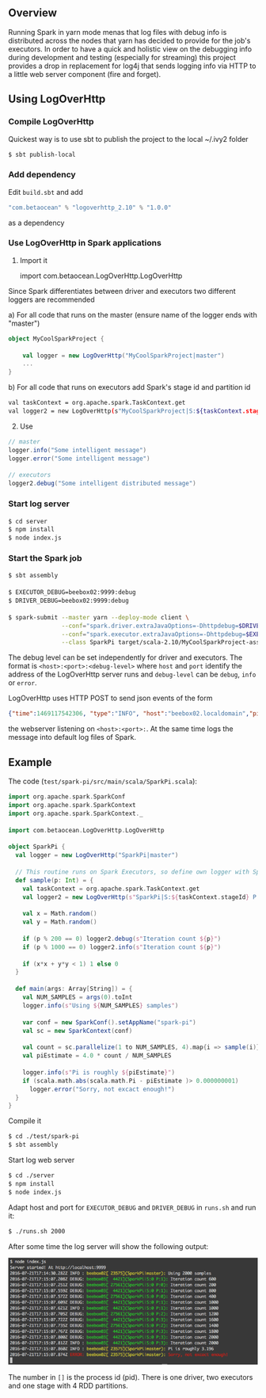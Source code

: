 ## Overview

Running Spark in yarn mode menas that log files with debug info is distributed across the nodes that yarn has decided to provide for the job's executors. In order to have a quick and holistic view on the debugging info during development and testing (especially for streaming) this project provides a drop in replacement for log4j that sends logging info via HTTP to a little web server component (fire and forget).


## Using LogOverHttp

### Compile LogOverHttp

Quickest way is to use sbt to publish the project to the local ~/.ivy2 folder

```bash
$ sbt publish-local
```

### Add dependency

Edit `build.sbt` and add 

```scala
"com.betaocean" % "logoverhttp_2.10" % "1.0.0"
```

as a dependency


### Use LogOverHttp in Spark applications

1) Import it

	import com.betaocean.LogOverHttp.LogOverHttp

Since Spark differentiates between driver and executors two different loggers are recommended

a) For all code that runs on the master (ensure name of the logger ends with "master")

```scala
object MyCoolSparkProject {

	val logger = new LogOverHttp("MyCoolSparkProject|master")
	...
}
```

b) For all code that runs on executors add Spark's stage id and partition id

```bash
val taskContext = org.apache.spark.TaskContext.get
val logger2 = new LogOverHttp(s"MyCoolSparkProject|S:${taskContext.stageId} P:${taskContext.partitionId}")
```

2) Use

```scala
// master
logger.info("Some intelligent message")
logger.error("Some intelligent message")

// executors
logger2.debug("Some intelligent distributed message")
```


### Start log server

```bash
$ cd server
$ npm install
$ node index.js
```

### Start the Spark job
	
```bash
$ sbt assembly

$ EXECUTOR_DEBUG=beebox02:9999:debug
$ DRIVER_DEBUG=beebox02:9999:debug

$ spark-submit --master yarn --deploy-mode client \
		       --conf="spark.driver.extraJavaOptions=-Dhttpdebug=$DRIVER_DEBUG" \
		       --conf="spark.executor.extraJavaOptions=-Dhttpdebug=$EXECUTOR_DEBUG" \
               --class SparkPi target/scala-2.10/MyCoolSparkProject-assembly-1.0.jar $@
```

The debug level can be set independently for driver and executors. The format is `<host>:<port>:<debug-level>` where `host` and `port` identify the address of the LogOverHttp server runs and `debug-level` can be `debug`, `info` or `error`.

LogOverHttp uses HTTP POST to send json events of the form

```json
{"time":1469117542306, "type":"INFO", "host":"beebox02.localdomain","pid":15639, "tid":"SparkPi:master", "message":"Hallo"}
```

the webserver listening on `<host>:<port>:`. At the same time logs the message into default log files of Spark.


## Example

The code (`test/spark-pi/src/main/scala/SparkPi.scala`):

```scala
import org.apache.spark.SparkConf
import org.apache.spark.SparkContext
import org.apache.spark.SparkContext._

import com.betaocean.LogOverHttp.LogOverHttp

object SparkPi {
  val logger = new LogOverHttp("SparkPi|master")

  // This routine runs on Spark Executors, so define own logger with Spark stage/partition info
  def sample(p: Int) = {
    val taskContext = org.apache.spark.TaskContext.get
    val logger2 = new LogOverHttp(s"SparkPi|S:${taskContext.stageId} P:${taskContext.partitionId}")

    val x = Math.random()
    val y = Math.random()

    if (p % 200 == 0) logger2.debug(s"Iteration count ${p}")
    if (p % 1000 == 0) logger2.info(s"Iteration count ${p}")

    if (x*x + y*y < 1) 1 else 0
  }

  def main(args: Array[String]) = {
    val NUM_SAMPLES = args(0).toInt 
    logger.info(s"Using ${NUM_SAMPLES} samples")

    var conf = new SparkConf().setAppName("spark-pi")
    val sc = new SparkContext(conf)

    val count = sc.parallelize(1 to NUM_SAMPLES, 4).map{i => sample(i)}.reduce(_ + _)
    val piEstimate = 4.0 * count / NUM_SAMPLES
    
    logger.info(s"Pi is roughly ${piEstimate}")
    if (scala.math.abs(scala.math.Pi - piEstimate )> 0.000000001)
      logger.error("Sorry, not excact enough!")
  }
}

```

Compile it

```bash
$ cd ./test/spark-pi
$ sbt assembly
```

Start log web server

```bash
$ cd ./server
$ npm install
$ node index.js
```


Adapt host and port for `EXECUTOR_DEBUG` and `DRIVER_DEBUG` in `runs.sh` and run it:

```bash
$ ./runs.sh 2000
```

After some time the log server will show the following output: 

![SparkPi LogOverHttp output](images/SparkPi-logging.png)


The number in `[]` is the process id (pid). There is one driver, two executors and one stage with 4 RDD partitions.
